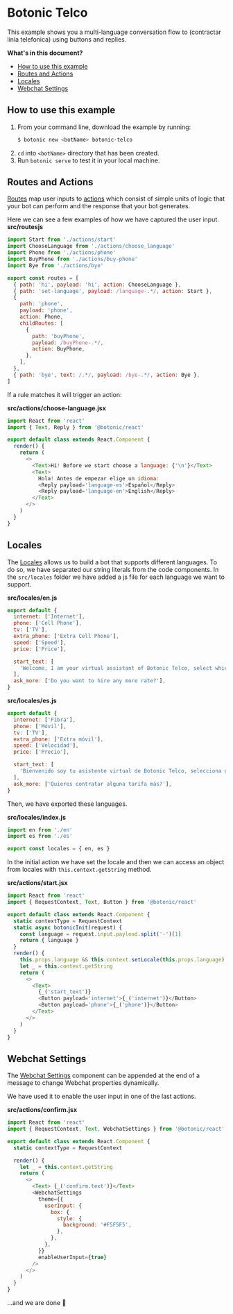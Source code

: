 # Botonic Telco

This example shows you a multi-language conversation flow to (contractar linia telefonica) using buttons and replies.


**What's in this document?**

- [How to use this example](#how-to-use-this-example)
- [Routes and Actions](#routes-and-actions)
- [Locales](#locales)
- [Webchat Settings](#webchat-settings)


## How to use this example

1. From your command line, download the example by running:
   ```bash
   $ botonic new <botName> botonic-telco
   ```
2. `cd` into `<botName>` directory that has been created.
3. Run `botonic serve` to test it in your local machine.


## Routes and Actions

[Routes](https://botonic.io/docs/concepts/routes) map user inputs to [actions](https://botonic.io/docs/concepts/actions) which consist of simple units of logic that your bot can perform and the response that your bot generates.

Here we can see a few examples of how we have captured the user input.
**src/routesjs**
```javascript
import Start from './actions/start'
import ChooseLanguage from './actions/choose_language'
import Phone from './actions/phone'
import BuyPhone from './actions/buy-phone'
import Bye from './actions/bye'

export const routes = [
  { path: 'hi', payload: 'hi', action: ChooseLanguage },
  { path: 'set-language', payload: /language-.*/, action: Start },
  {
    path: 'phone',
    payload: 'phone',
    action: Phone,
    childRoutes: [
      {
        path: 'buyPhone',
        payload: /buyPhone-.*/,
        action: BuyPhone,
      },
    ],
  },
  { path: 'bye', text: /.*/, payload: /bye-.*/, action: Bye },
]
```

If a rule matches it will trigger an action:

**src/actions/choose-language.jsx**
```javascript
import React from 'react'
import { Text, Reply } from '@botonic/react'

export default class extends React.Component {
  render() {
    return (
      <>
        <Text>Hi! Before we start choose a language: {'\n'}</Text>
        <Text>
          Hola! Antes de empezar elige un idioma:
          <Reply payload='language-es'>Español</Reply>
          <Reply payload='language-en'>English</Reply>
        </Text>
      </>
    )
  }
}

```

## Locales

The [Locales](https://botonic.io/docs/concepts/i18n/) allows us to build a bot that supports different languages. To do so, we have separated our string literals from the code components.
In the `src/locales` folder we have added a js file for each language we want to support.

**src/locales/en.js**
```javascript
export default {
  internet: ['Internet'],
  phone: ['Cell Phone'],
  tv: ['TV'],
  extra_phone: ['Extra Cell Phone'],
  speed: ['Speed'],
  price: ['Price'],

  start_text: [
    'Welcome, I am your virtual assistant of Botonic Telco, select which service you want to hire?',
  ],
  ask_more: ['Do you want to hire any more rate?'],
}
```


**src/locales/es.js**
```javascript
export default {
  internet: ['Fibra'],
  phone: ['Móvil'],
  tv: ['TV'],
  extra_phone: ['Extra móvil'],
  speed: ['Velocidad'],
  price: ['Precio'],

  start_text: [
    'Bienvenido soy tu asistente virtual de Botonic Telco, selecciona que servicio quieres contratar?',
  ],
  ask_more: ['Quieres contratar alguna tarifa más?'],
}
```

Then, we have exported these languages.

**src/locales/index.js**

```javascript
import en from './en'
import es from './es'

export const locales = { en, es }
```

In the initial action we have set the locale and then we can access an object from locales with `this.context.getString` method.

**src/actions/start.jsx**
```javascript
import React from 'react'
import { RequestContext, Text, Button } from '@botonic/react'

export default class extends React.Component {
  static contextType = RequestContext
  static async botonicInit(request) {
    const language = request.input.payload.split('-')[1]
    return { language }
  }
  render() {
    this.props.language && this.context.setLocale(this.props.language)
    let _ = this.context.getString
    return (
      <>
        <Text>
          {_('start_text')}
          <Button payload='internet'>{_('internet')}</Button>
          <Button payload='phone'>{_('phone')}</Button>
        </Text>
      </>
    )
  }
}
```


## Webchat Settings

The [Webchat Settings](https://botonic.io/docs/components/webchatsettings/) component can be appended at the end of a message to change Webchat properties dynamically.

We have used it to enable the user input in one of the last actions.

**src/actions/confirm.jsx**
```javascript
import React from 'react'
import { RequestContext, Text, WebchatSettings } from '@botonic/react'

export default class extends React.Component {
  static contextType = RequestContext

  render() {
    let _ = this.context.getString
    return (
      <>
        <Text> {_('confirm.text')}</Text>
        <WebchatSettings
          theme={{
            userInput: {
              box: {
                style: {
                  background: '#F5F5F5',
                },
              },
            },
          }}
          enableUserInput={true}
        />
      </>
    )
  }
}
```



 ...and we are done 🎉
